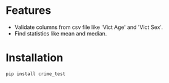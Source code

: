
# Features

- Validate columns from csv file like 'Vict Age' and 'Vict Sex'.
- Find statistics like mean and median.

# Installation

```bash
pip install crime_test

